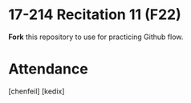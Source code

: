 # 17-214 Recitation 11 (F22)
**Fork** this repository to use for practicing Github flow.

# Attendance
[put your andrewID here]: yufeiliu
[chenfeil]
[kedix]
